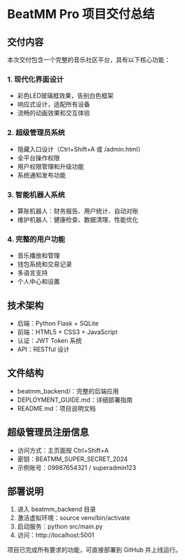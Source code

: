 # BeatMM Pro 项目交付总结

## 交付内容
本次交付包含一个完整的音乐社区平台，具有以下核心功能：

### 1. 现代化界面设计
- 彩色LED玻璃框效果，告别白色框架
- 响应式设计，适配所有设备
- 流畅的动画效果和交互体验

### 2. 超级管理员系统
- 隐藏入口设计（Ctrl+Shift+A 或 /admin.html）
- 全平台操作权限
- 用户权限管理和升级功能
- 系统通知发布功能

### 3. 智能机器人系统
- 算账机器人：财务报告、用户统计、自动对账
- 维护机器人：健康检查、数据清理、性能优化

### 4. 完整的用户功能
- 音乐播放和管理
- 钱包系统和交易记录
- 多语言支持
- 个人中心和设置

## 技术架构
- 后端：Python Flask + SQLite
- 前端：HTML5 + CSS3 + JavaScript
- 认证：JWT Token 系统
- API：RESTful 设计

## 文件结构
- beatmm_backend/：完整的后端应用
- DEPLOYMENT_GUIDE.md：详细部署指南
- README.md：项目说明文档

## 超级管理员注册信息
- 访问方式：主页面按 Ctrl+Shift+A
- 密钥：BEATMM_SUPER_SECRET_2024
- 示例账号：09987654321 / superadmin123

## 部署说明
1. 进入 beatmm_backend 目录
2. 激活虚拟环境：source venv/bin/activate
3. 启动服务：python src/main.py
4. 访问：http://localhost:5001

项目已完成所有要求的功能，可直接部署到 GitHub 并上线运行。
